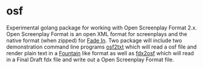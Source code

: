 
# osf

Experimental golang package for working with Open Screenplay Format 2.x.
Open Screenplay Format is an open XML format for screenplays and the
native format (when zipped) for [Fade In](https://www.fadeinpro.com).
Two package will include two demonstration command line programs 
[osf2txt](docs/osf2txt.html) which will read a osf file and render plain text in a 
[Fountain](https://fountain.io) like format as well as [fdx2osf](docs/fdx2odf) which
will read in a Final Draft fdx file and write out a Open Screenplay Format file.

